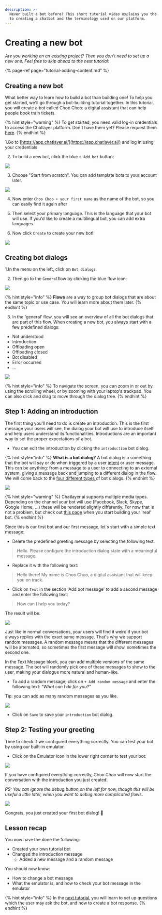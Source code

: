```yaml
---
description: >-
  Never built a bot before? This short tutorial video explains you the key steps
  to creating a chatbot and the terminology used on our platform.
---
```


# Creating a new bot

_Are you working on an existing project? Then you don't need to set up a new one. Feel free to skip ahead to the next tutorial:_

{% page-ref page="tutorial-adding-content.md" %}

## Creating a new bot

What better way to learn how to build a bot than building one! To help you get started, we'll go through a bot-building tutorial together. In this tutorial, you will create a bot called Choo Choo: a digital assistant that can help people book train tickets. 

{% hint style="warning" %}
To get started, you need valid log-in credentials to access the Chatlayer platform. Don't have them yet? Please request them [here](https://www.chatlayer.ai/contact).
{% endhint %}

1.Go to [https://app.chatlayer.ai/](https://app.chatlayer.ai/) and log in using your credentials

2. To build a new bot, click the blue `+ Add bot` button:

![](../.gitbook/assets/image%20%28196%29.png)

3. Choose "Start from scratch". You can add template bots to your account later.

![](../.gitbook/assets/image%20%28518%29.png)

4. Now enter `Choo Choo + your first name` as the name of the bot, so you can easily find it again after

5. Then select your primary language. This is the language that your bot will use. If you'd like to create a multilingual bot, you can add extra languages.

6. Now click `Create` to create your new bot!

![](../.gitbook/assets/createbot.png)

## Creating bot dialogs

1.In the menu on the left, click on `Bot dialogs`

2. Then go to the `General`flow by clicking the blue flow icon:

![](../.gitbook/assets/image%20%28186%29.png)

{% hint style="info" %}
**Flows** are a way to group bot dialogs that are about the same topic or use case. You will learn more about them later.
{% endhint %}

3. In the 'general' flow, you will see an overview of all the bot dialogs that are part of this flow. When creating a new bot, you always start with a few predefined dialogs:

* Not understood
* Introduction
* Offloading open
* Offloading closed
* Bot disabled
* Error occurred
* ...

![](../.gitbook/assets/image%20%28457%29.png)

{% hint style="info" %}
To navigate the screen, you can zoom in or out by using the scrolling wheel, or by zooming with your laptop's trackpad. You can also click and drag to move through the dialog tree.
{% endhint %}

## Step 1: Adding an introduction

The first thing you'll need to do is create an introduction. This is the first message your users will  see, the dialog your bot will use to introduce itself and help users understand its functionalities. Introductions are an important way to set the proper expectations of a bot.

* You can edit the introduction by clicking the `introduction` bot dialog.

{% hint style="info" %}
**What is a bot dialog?** A bot dialog is a something that the bot will say or do when triggered by a user [intent](https://docs.chatlayer.ai/understanding-users/natural-language-processing-nlp#intent) or user message. This can be anything: from a message to a user to connecting to an external system, giving a message back and jumping to a different dialog in the flow. We will come back to the [four different types ](https://docs.chatlayer.ai/bot-answers/dialog-state)of bot dialogs. 
{% endhint %}

![](../.gitbook/assets/image%20%28459%29.png)

{% hint style="warning" %}
Chatlayer.ai supports multiple media types. Depending on the channel your bot will use \(Facebook, Slack, Skype, Google Home, ...\) these will be rendered slightly differently.  For now that is not a problem, but check out [this page](https://docs.chatlayer.ai/channels/multi-channel/) when you start building your 'real' bot.
{% endhint %}

Since this is our first bot and our first message, let's start with a simple text message:

* Delete the predefined greeting message by selecting the following text:

> Hello. Please configure the introduction dialog state with a meaningful message.

* Replace it with the following text:

> Hello there! My name is Choo Choo, a digital assistant that will keep you on track.

* Click on `Text`  in the section 'Add bot message' to add a second message and enter the following text:

> How can I help you today?

The result will be:

![](../.gitbook/assets/image%20%28427%29.png)

Just like in normal conversations, your users will find it weird if your bot always replies with the exact same message. That's why we support random messages. A random message means that the different messages will be alternated, so sometimes the first message will show, sometimes the second one.

In the Text Message block, you can add multiple versions of the same message. The bot will randomly pick one of these messages to show to the user, making your dialogue more natural and human-like.

* To add a random message, click on  `+ Add random message` and enter the following text: _"What can I do for you?"_

Tip: you can add as many random messages as you like. 

![](../.gitbook/assets/image%20%28451%29.png)

* Click on `Save` to save your `introduction` bot dialog.

## Step 2: Testing your greeting

Time to check if we configured everything correctly. You can test your bot by using our built-in emulator.

* Click on the Emulator icon in the lower right corner to test your bot:

![](../.gitbook/assets/image%20%2876%29.png)

If you have configured everything correctly, Choo Choo will now start the conversation with the introduction you just created.   
  
_PS: You can ignore the debug button on the left for now, though this will be useful a little later, when you want to debug more complicated flows._

![](../.gitbook/assets/image%20%28228%29.png)

Congrats, you just created your first bot dialog! 🥳

## Lesson recap

You now have the done the following:

* Created your own tutorial bot
* Changed the introduction message
  * Added a new message and a random message

You should now know:

* How to change a bot message
* What the emulator is, and how to check your bot message in the emulator

{% hint style="info" %}
In the [next tutorial](tutorial-adding-content.md), you will learn to set up questions which the user may ask the bot, and how to create a bot response.
{% endhint %}

